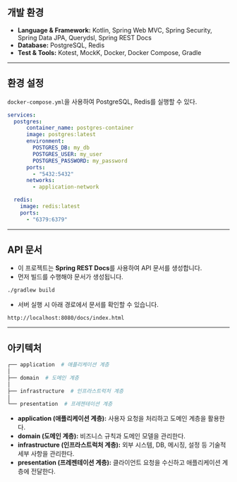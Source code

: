 ## 개발 환경
- **Language & Framework:** Kotlin, Spring Web MVC, Spring Security, Spring Data JPA, Querydsl, Spring REST Docs
- **Database:** PostgreSQL, Redis
- **Test & Tools:** Kotest, MockK, Docker, Docker Compose, Gradle

---

## 환경 설정
`docker-compose.yml`을 사용하여 PostgreSQL, Redis를 실행할 수 있다.

```yaml
services:
  postgres:
      container_name: postgres-container
      image: postgres:latest
      environment:
        POSTGRES_DB: my_db
        POSTGRES_USER: my_user
        POSTGRES_PASSWORD: my_password
      ports:
        - "5432:5432"
      networks:
        - application-network

  redis:
    image: redis:latest
    ports:
      - "6379:6379"
```

---

## API 문서
- 이 프로젝트는 **Spring REST Docs**를 사용하여 API 문서를 생성합니다.
- 먼저 빌드를 수행해야 문서가 생성됩니다.

```bash
./gradlew build
```
- 서버 실행 시 아래 경로에서 문서를 확인할 수 있습니다.

```text
http://localhost:8080/docs/index.html
```

---

## 아키텍처
```sh
┌── application  # 애플리케이션 계층  
│  
├── domain  # 도메인 계층  
│  
├── infrastructure  # 인프라스트럭처 계층  
│  
└── presentation  # 프레젠테이션 계층  
```
- **application (애플리케이션 계층):** 사용자 요청을 처리하고 도메인 계층을 활용한다.
- **domain (도메인 계층):** 비즈니스 규칙과 도메인 모델을 관리한다.
- **infrastructure (인프라스트럭처 계층):** 외부 시스템, DB, 메시징, 설정 등 기술적 세부 사항을 관리한다.
- **presentation (프레젠테이션 계층):** 클라이언트 요청을 수신하고 애플리케이션 계층에 전달한다.
